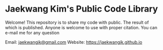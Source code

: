 # Jaekwang Kim's Public Code Library
Welcome!
This repository is to share my code with public.
The result of which is published.
Anyone is welcome to use with proper citation. 
You can e-mail me for any question 

Email: jaekwangjk@gmail.com
Website: https://jaekwangjk.github.io 
 
